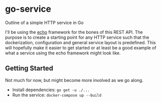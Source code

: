 # go-service
Outline of a simple HTTP service in Go

I'll be using the [echo](https://echo.labstack.com/) framework for the bones of this REST API. The purpose is to create
a starting point for any HTTP service such that the dockerization, configuration and general service layout is predefined.
This will hopefully make it easier to get started or at least be a good example of what a service using the echo framework
might look like.

## Getting Started
Not much for now, but might become more involved as we go along.
* Install dependencies: `go get -u ./...`
* Run the service: `docker-compose up --build`
